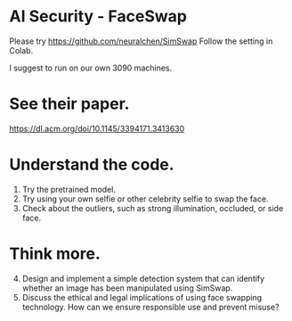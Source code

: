 # AI Security - FaceSwap

Please try https://github.com/neuralchen/SimSwap 
Follow the setting in Colab. 

I suggest to run on our own 3090 machines. 


# See their paper. 
https://dl.acm.org/doi/10.1145/3394171.3413630 

# Understand the code.
1. Try the pretrained model.
2. Try using your own selfie or other celebrity selfie to swap the face.
3. Check about the outliers, such as strong illumination, occluded, or side face.

# Think more.
4. Design and implement a simple detection system that can identify whether an image has been manipulated using SimSwap. 
5. Discuss the ethical and legal implications of using face swapping technology. How can we ensure responsible use and prevent misuse?
